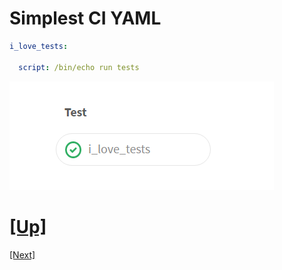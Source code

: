 # Simplest CI YAML

```yaml
i_love_tests:

  script: /bin/echo run tests
```

![single test job](../images/single-test-job.png)

# [[Up]](README.md)
[[Next]](02-simple-3-stage-shell-pipeline.md)
